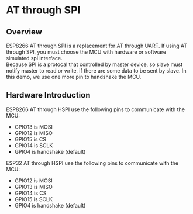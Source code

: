 # AT through SPI

## Overview
ESP8266 AT through SPI is a replacement for AT through UART. If using AT through SPI, you must choose the MCU with hardware or software simulated spi interface.  
Because SPI is a protocal that controlled by master device, so slave must notify master to read or write, if there are some data to be sent by slave. In this demo, we use one more pin to handshake the MCU. 

## Hardware Introduction
ESP8266 AT through HSPI use the following pins to communicate with the MCU:  

* GPIO13 is MOSI  
* GPIO12 is MISO  
* GPIO15 is CS  
* GPIO14 is SCLK  
* GPIO4 is handshake (default)

ESP32 AT through HSPI use the following pins to communicate with the MCU:  

* GPIO12 is MOSI  
* GPIO13 is MISO  
* GPIO14 is CS  
* GPIO15 is SCLK  
* GPIO4 is handshake (default)



